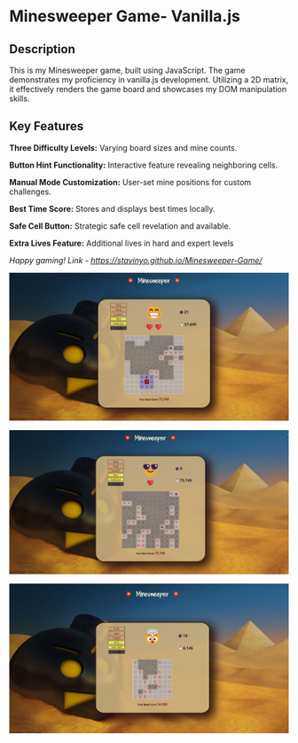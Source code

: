 # Minesweeper Game- Vanilla.js



## Description ##
This is my Minesweeper game, built using JavaScript. The game demonstrates my proficiency in vanilla.js development. Utilizing a 2D matrix, it effectively renders the game board and showcases my DOM manipulation skills.

## Key Features ##
**Three Difficulty Levels:** Varying board sizes and mine counts.

**Button Hint Functionality:** Interactive feature revealing neighboring cells.

**Manual Mode Customization:** User-set mine positions for custom challenges.

**Best Time Score:** Stores and displays best times locally.

**Safe Cell Button:** Strategic safe cell revelation and available.

**Extra Lives Feature:** Additional lives in hard and expert levels

*Happy gaming! Link - https://stavinyo.github.io/Minesweeper-Game/*


![feature](img/2.png)

![Winner](img/1.png)

![GAME OVER](img/4.png)
